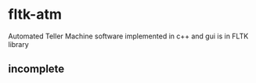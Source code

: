# fltk-atm
Automated Teller Machine software implemented in c++ and gui is in FLTK library

## incomplete ##
